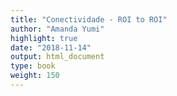 ```yaml
---
title: "Conectividade - ROI to ROI"
author: "Amanda Yumi"
highlight: true
date: "2018-11-14"
output: html_document
type: book
weight: 150
---
```

